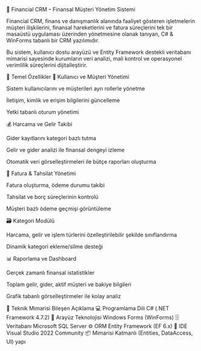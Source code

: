💼 Financial CRM – Finansal Müşteri Yönetim Sistemi

Financial CRM, finans ve danışmanlık alanında faaliyet gösteren işletmelerin müşteri ilişkilerini, finansal hareketlerini ve fatura süreçlerini tek bir masaüstü uygulaması üzerinden yönetmesine olanak tanıyan, C# & WinForms tabanlı bir CRM yazılımıdır.

Bu sistem, kullanıcı dostu arayüzü ve Entity Framework destekli veritabanı mimarisi sayesinde kurumların veri analizi, mali kontrol ve operasyonel verimlilik süreçlerini dijitalleştirir.

🚀 Temel Özellikler
👥 Kullanıcı ve Müşteri Yönetimi

Sistem kullanıcılarını ve müşterileri ayrı rollerle yönetme

İletişim, kimlik ve erişim bilgilerini güncelleme

Yetki tabanlı oturum yönetimi

💰 Harcama ve Gelir Takibi

Gider kayıtlarını kategori bazlı tutma

Gelir ve gider analizi ile finansal dengeyi izleme

Otomatik veri görselleştirmeleri ile bütçe raporları oluşturma

🧾 Fatura & Tahsilat Yönetimi

Fatura oluşturma, ödeme durumu takibi

Tahsilat ve borç süreçlerinin kontrolü

Müşteri bazlı ödeme geçmişi görüntüleme

🗃️ Kategori Modülü

Harcama, gelir ve işlem türlerini özelleştirilebilir şekilde sınıflandırma

Dinamik kategori ekleme/silme desteği

📊 Raporlama ve Dashboard

Gerçek zamanlı finansal istatistikler

Toplam gelir, gider, aktif müşteri ve bakiye bilgileri

Grafik tabanlı görselleştirmeler ile kolay analiz

🧩 Teknik Mimarisi
Bileşen	Açıklama
💻 Programlama Dili	C# (.NET Framework 4.7.2)
🧱 Arayüz Teknolojisi	Windows Forms (WinForms)
🗄️ Veritabanı	Microsoft SQL Server
⚙️ ORM	Entity Framework (EF 6.x)
🧰 IDE	Visual Studio 2022 Community
📦 Mimarisi	Katmanlı (Entities, DataAccess, UI) yapı
